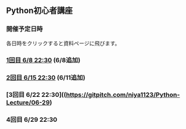 ## Python初心者講座

### 開催予定日時
各日時をクリックすると資料ページに飛びます。
### [1回目 6/8 22:30](https://gitpitch.com/niya1123/Python-Lecture/06-08) (6/8追加)
### [2回目 6/15 22:30](https://gitpitch.com/niya1123/Python-Lecture/06-15) (6/11追加)
### [3回目 6/22 22:30]((https://gitpitch.com/niya1123/Python-Lecture/06-29)
### 4回目 6/29 22:30